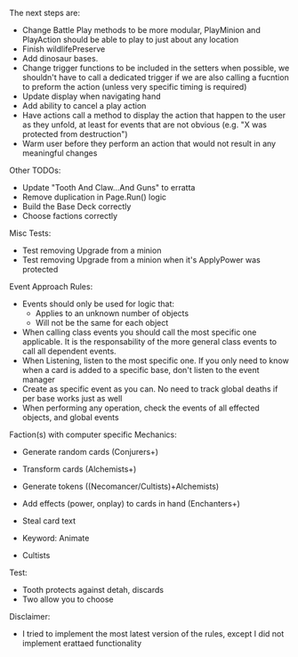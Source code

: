 The next steps are:
- Change Battle Play methods to be more modular, PlayMinion and PlayAction should be able to play to just about any location
- Finish wildlifePreserve
- Add dinosaur bases.
- Change trigger functions to be included in the setters when possible, we shouldn't have to call a dedicated trigger if we are also calling a fucntion to preform the action (unless very specific timing is required)
- Update display when navigating hand
- Add ability to cancel a play action
- Have actions call a method to display the action that happen to the user as they unfold, at least for events that are not obvious (e.g. "X was protected from destruction")
- Warm user before they perform an action that would not result in any meaningful changes

Other TODOs:
- Update "Tooth And Claw...And Guns" to erratta
- Remove duplication in Page.Run() logic
- Build the Base Deck correctly
- Choose factions correctly


Misc Tests:
- Test removing Upgrade from a minion
- Test removing Upgrade from a minion when it's ApplyPower was protected


Event Approach Rules:
- Events should only be used for logic that:
	- Applies to an unknown number of objects
	- Will not be the same for each object
- When calling class events you should call the most specific one applicable. 
  It is the responsability of the more general class events to call all dependent events.
- When Listening, listen to the most specific one. If you only need to know when a card is added to a specific base, don't listen to the event manager
- Create as specific event as you can. No need to track global deaths if per base works just as well
- When performing any operation, check the events of all effected objects, and global events
  


Faction(s) with computer specific Mechanics:
- Generate random cards (Conjurers+)
- Transform cards (Alchemists+)
- Generate tokens ((Necomancer/Cultists)+Alchemists)
- Add effects (power, onplay) to cards in hand (Enchanters+)
- Steal card text

- Keyword: Animate
- Cultists


Test:
- Tooth protects against detah, discards
- Two allow you to choose


Disclaimer:
- I tried to implement the most latest version of the rules, except I did not implement erattaed functionality